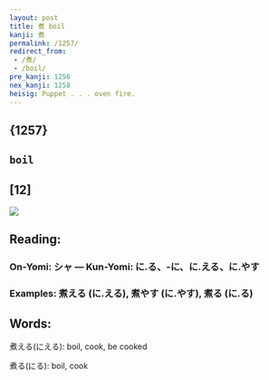```yaml
---
layout: post
title: 煮 boil
kanji: 煮
permalink: /1257/
redirect_from:
 - /煮/
 - /boil/
pre_kanji: 1256
nex_kanji: 1258
heisig: Puppet . . . oven fire.
---
```


## {1257}

## `boil`

## [12]

<div class="stroke"><img src="E785AE.png" /></div>

## Reading:

### On-Yomi: シャ &mdash; Kun-Yomi: に.る、-に、に.える、に.やす

### Examples: 煮える (に.える), 煮やす (に.やす), 煮る (に.る)

## Words:

煮える(にえる): boil, cook, be cooked

煮る(にる): boil, cook
